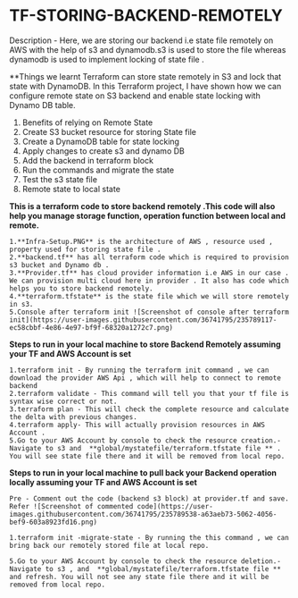 # TF-STORING-BACKEND-REMOTELY
Description - Here, we are storing our backend i.e state file remotely on AWS with the help of s3 and dynamodb.s3 is used to store the file whereas dynamodb is used to implement locking of state file .

**Things we learnt 
Terraform can store state remotely in S3 and lock that state with DynamoDB. In this Terraform project, I have shown how we can configure remote state on S3 backend and enable state locking with Dynamo DB table.
1. Benefits of relying on Remote State
2. Create S3 bucket resource for storing State file
3. Create a DynamoDB table for state locking
4. Apply changes to create s3 and dynamo DB
5. Add the backend in terraform block
6. Run the commands and migrate the state
7. Test the s3 state file
8. Remote state to local state


**This is a terraform code to store backend remotely .This code will also help you manage storage function, operation function between local and remote.**
```
1.**Infra-Setup.PNG** is the architecture of AWS , resource used , property used for storing state file .
2.**backend.tf** has all terraform code which is required to provision s3 bucket and Dynamo db .
3.**Provider.tf** has cloud provider information i.e AWS in our case . We can provision multi cloud here in provider . It also has code which helps you to store backend remotely. 
4.**terraform.tfstate** is the state file which we will store remotely in s3. 
5.Console after terraform init ![Screenshot of console after terraform init](https://user-images.githubusercontent.com/36741795/235789117-ec58cbbf-4e86-4e97-bf9f-68320a1272c7.png)

```
**Steps to run in your local machine to store Backend Remotely assuming your TF and AWS Account is set** 
```
1.terraform init - By running the terraform init command , we can download the provider AWS Api , which will help to connect to remote backend
2.terraform validate - This command will tell you that your tf file is syntax wise correct or not.
3.terraform plan - This will check the complete resource and calculate the delta with previous changes.
4.terraform apply- This will actually provision resources in AWS Account .
5.Go to your AWS Account by console to check the resource creation.- Navigate to s3 and  **global/mystatefile/terraform.tfstate file ** . You will see state file there and it will be removed from local repo.
```

**Steps to run in your local machine to pull back your Backend operation locally assuming your TF and AWS Account is set** 
```
Pre - Comment out the code (backend s3 block) at provider.tf and save. Refer ![Screenshot of commented code](https://user-images.githubusercontent.com/36741795/235789538-a63aeb73-5062-4056-bef9-603a8923fd16.png)

1.terraform init -migrate-state - By running the this command , we can bring back our remotely stored file at local repo.

5.Go to your AWS Account by console to check the resource deletion.- Navigate to s3 , and  **global/mystatefile/terraform.tfstate file ** and refresh. You will not see any state file there and it will be removed from local repo.
```
